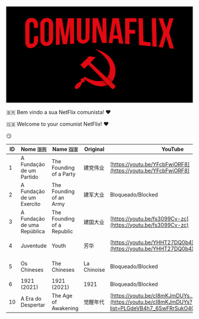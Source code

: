 ![ComunaFlix](https://github.com/ComunaFlix/ComunaFlix.GitHub.io/raw/main/comunaflix-completo.jpg)

🇧🇷 Bem vindo a sua NetFlix comunista! ❤

🇬🇧 Welcome to your comunist NetFlix! ❤

😏

| ID | Nome 🇧🇷 | Name 🇬🇧 | Original | YouTube | Google Drive |
|----|---------|---------|----------|---------|--------------|
| 1 | A Fundação de um Partido | The Founding of a Party | 建党伟业 | [https://youtu.be/YFcbFwiORF8](https://youtu.be/YFcbFwiORF8) | [https://drive.google.com/...](https://drive.google.com/drive/folders/1_PAVYIXbJL7heaOZuCtQng2-KiQFYa8z?usp=sharing) |
| 2 | A Fundação de um Exercito | The Founding of an Army | 建军大业 | Bloqueado/Blocked | [https://drive.google.com/...](https://drive.google.com/drive/folders/1SgepN0a4xjwtHQd_V-lDzva68o9I1-Cj?usp=sharing)
| 3 | A Fundação de uma República | The Founding of a Republic | 建国大业 | [https://youtu.be/fs3099Cv-zc](https://youtu.be/fs3099Cv-zc) | [https://drive.google.com/...](https://drive.google.com/drive/folders/1fqKtcoNMlM0tiH6CL_MHwPh05DZ87CqB?usp=sharing)
| 4 | Juventude | Youth | 芳华 | [https://youtu.be/YHHT27DQ0b4](https://youtu.be/YHHT27DQ0b4) | [https://drive.google.com/...](https://drive.google.com/drive/folders/1RrgsL9stESWT80v1_0P-LPsKu9D2dfYi?usp=sharing)
| 5 | Os Chineses | The Chineses | La Chinoise | Bloqueado/Blocked | [https://drive.google.com/...](https://drive.google.com/drive/folders/1sUJsjtdEOzzQEfdROX1-DyDc35D_jvEC?usp=sharing)
| 6 | 1921 (2021) | 1921 (2021) | 1921 | Bloqueado/Blocked | [https://drive.google.com/...](https://drive.google.com/drive/folders/1XeZSn1lbSAMiJ8pM-oIBauIMy5Xt5UxX)
| 10 | A Era do Despertar | The Age of Awakening | 觉醒年代 | [https://youtu.be/cI8mKJmDUYs...](https://youtu.be/cI8mKJmDUYs?list=PLGdeVB4h7_6SwFRrSukO4OU2dmYyOa7Gk) | Muito Grande/Big size
